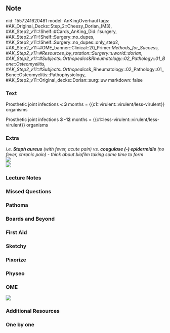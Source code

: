 ## Note
nid: 1557241620481
model: AnKingOverhaul
tags: #AK_Original_Decks::Step_2::Cheesy_Dorian_(M3), #AK_Step2_v11::!Shelf::#Cards_AnKing_Did::1surgery, #AK_Step2_v11::!Shelf::Surgery::no_dupes, #AK_Step2_v11::!Shelf::Surgery::no_dupes::only_step2, #AK_Step2_v11::#OME_banner::Clinical::20_Primer:_Methods_for_Success, #AK_Step2_v11::#Resources_by_rotation::Surgery::uworld::dorian, #AK_Step2_v11::#Subjects::Orthopedics_&_Rheumatology::02_Pathology::01_Bone::Osteomyelitis, #AK_Step2_v11::#Subjects::Orthopedics_&_Rheumatology::02_Pathology::01_Bone::Osteomyelitis::Pathophysiology, #AK_Step2_v11::Original_decks::Dorian::surg::uw
markdown: false

### Text
Prosthetic joint infections <b>< 3</b> months =
{{c1::virulent::virulent/less-virulent}} organisms
<div>
  Prosthetic joint infections <b>3 -12</b> months =
  {{c1::less-virulent::virulent/less-virulent}} organisms
</div>

### Extra
<div>
<div>
  <i>i.e. <b>Staph aureus</b> (with fever, acute pain) vs.
  <b>coagulase (-) epidermidis</b> (no fever, chronic pain) - think
  about biofilm taking some time to form</i>
</div>
<div>
  <i><img src="paste-3936986066845697.jpg"></i>
</div><img src="paste-2237677961648.jpg"></div>

### Lecture Notes


### Missed Questions


### Pathoma


### Boards and Beyond


### First Aid


### Sketchy


### Pixorize


### Physeo


### OME
<div class="ome-widget">
  <a href="https://onlinemeded.org/spa/surgery?ref=anki"><img src=
  "_OME_AnkiFlashcards_Topic_6.png"></a>
</div>

### Additional Resources


### One by one

